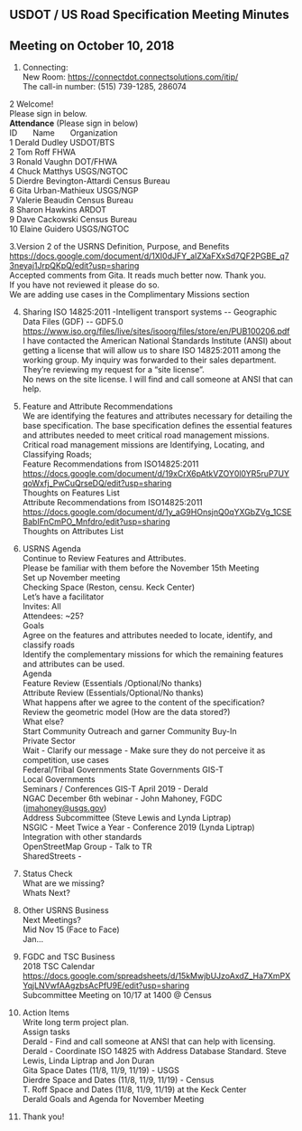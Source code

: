 ## USDOT / US Road Specification Meeting Minutes   
## Meeting on October 10, 2018  

1. Connecting:  
New Room: https://connectdot.connectsolutions.com/itip/  
The call-in number: (515) 739-1285, 286074  

2 Welcome!  
Please sign in below.  
**Attendance** (Please sign in below)    
ID &nbsp; &nbsp; &nbsp; Name &nbsp; &nbsp; &nbsp; Organization      
1	 Derald Dudley 	USDOT/BTS	  
2  Tom Roff   FHWA    
3  Ronald Vaughn  DOT/FHWA  
4  Chuck Matthys  USGS/NGTOC  
5  Dierdre Bevington-Attardi  Census Bureau  
6  Gita Urban-Mathieux   USGS/NGP  
7  Valerie Beaudin  Census Bureau  
8  Sharon Hawkins  ARDOT  
9  Dave Cackowski   Census Bureau  
10  Elaine Guidero   USGS/NGTOC  

3.Version 2 of the USRNS Definition, Purpose, and Benefits  
https://docs.google.com/document/d/1XI0dJFY_aIZXaFXxSd7QF2PGBE_q73neyaj1JrpQKpQ/edit?usp=sharing   
Accepted comments from Gita.  It reads much better now.  Thank you.  
If you have not reviewed it please do so.  
We are adding use cases in the Complimentary Missions section  

4. Sharing ISO 14825:2011 -Intelligent transport systems -- Geographic Data Files (GDF) -- GDF5.0  
https://www.iso.org/files/live/sites/isoorg/files/store/en/PUB100206.pdf  
I have contacted the  American National Standards Institute (ANSI) about getting a license that will allow us to share ISO 14825:2011 among the working group. My inquiry was forwarded to their sales department.  They’re reviewing my request for a “site license”.  
No news on the site license. I will find and call someone at ANSI that can help.  

5. Feature and Attribute Recommendations  
We are identifying the features and attributes necessary for detailing the base specification.  The base specification defines the essential features and attributes needed to meet critical road management missions. Critical road management missions are Identifying, Locating, and Classifying Roads;  
Feature Recommendations from ISO14825:2011  
https://docs.google.com/document/d/19xCrX6pAtkVZOY0l0YR5ruP7UYqoWxfj_PwCuQrseDQ/edit?usp=sharing  
Thoughts on Features List  
Attribute Recommendations from ISO14825:2011  
https://docs.google.com/document/d/1y_aG9HOnsjnQ0qYXGbZVg_1CSEBabIFnCmPO_Mnfdro/edit?usp=sharing  
Thoughts on Attributes List   

6. USRNS Agenda  
Continue to Review Features and Attributes.    
Please be familiar with them before the November 15th Meeting  
Set up November meeting    
Checking Space (Reston, censu. Keck Center)  
Let’s have a facilitator  
Invites: All  
Attendees: ~25?  
Goals  
Agree on the features and attributes needed to locate, identify, and classify roads  
Identify the complementary missions for which the remaining features and attributes can be used.  
Agenda  
Feature Review (Essentials /Optional/No thanks)  
Attribute Review (Essentials/Optional/No thanks)  
What happens after we agree to the content of the specification? 
Review the geometric model (How are the data stored?)  
What else?  
Start Community Outreach and garner Community Buy-In  
Private Sector  
Wait - Clarify our message - Make sure they do not perceive it as competition, use cases  
Federal/Tribal Governments 
State Governments 
GIS-T  
Local Governments  
Seminars / Conferences 
GIS-T April 2019 - Derald  
NGAC December 6th webinar - John Mahoney, FGDC  (jmahoney@usgs.gov)  
Address Subcommittee (Steve Lewis and Lynda Liptrap)  
NSGIC - Meet Twice a Year - Conference 2019 (Lynda Liptrap)  
Integration with other standards  
OpenStreetMap Group - Talk to TR  
SharedStreets -   

7. Status Check  
What are we missing?  
Whats Next?  

8. Other USRNS Business  
Next Meetings?  
Mid Nov 15 (Face to Face)  
Jan...  

9. FGDC and TSC Business  
2018 TSC Calendar  
https://docs.google.com/spreadsheets/d/15kMwjbUJzoAxdZ_Ha7XmPXYqjLNVwfAAgzbsAcPfU9E/edit?usp=sharing  
Subcommittee Meeting on 10/17 at 1400 @ Census  

10. Action Items  
Write long term project plan.  
Assign tasks  
Derald - Find and call someone at ANSI that can help with licensing.  
Derald - Coordinate ISO 14825 with Address Database Standard. Steve Lewis, Linda Liptrap and Jon Duran  
Gita Space Dates (11/8, 11/9, 11/19) - USGS  
Dierdre Space and Dates  (11/8, 11/9, 11/19) - Census  
T. Roff Space and Dates  (11/8, 11/9, 11/19) at the Keck Center  
Derald Goals and Agenda for November Meeting  

11. Thank you!   
